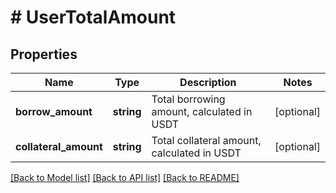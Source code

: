 # # UserTotalAmount

## Properties

Name | Type | Description | Notes
------------ | ------------- | ------------- | -------------
**borrow_amount** | **string** | Total borrowing amount, calculated in USDT | [optional] 
**collateral_amount** | **string** | Total collateral amount, calculated in USDT | [optional] 

[[Back to Model list]](../../README.md#documentation-for-models) [[Back to API list]](../../README.md#documentation-for-api-endpoints) [[Back to README]](../../README.md)
